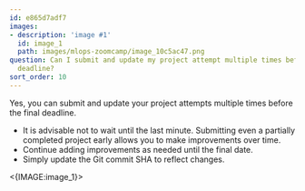 ```yaml
---
id: e865d7adf7
images:
- description: 'image #1'
  id: image_1
  path: images/mlops-zoomcamp/image_10c5ac47.png
question: Can I submit and update my project attempt multiple times before the final
  deadline?
sort_order: 10
---
```


Yes, you can submit and update your project attempts multiple times before the final deadline.

- It is advisable not to wait until the last minute. Submitting even a partially completed project early allows you to make improvements over time.
- Continue adding improvements as needed until the final date.
- Simply update the Git commit SHA to reflect changes.

<{IMAGE:image_1}>
